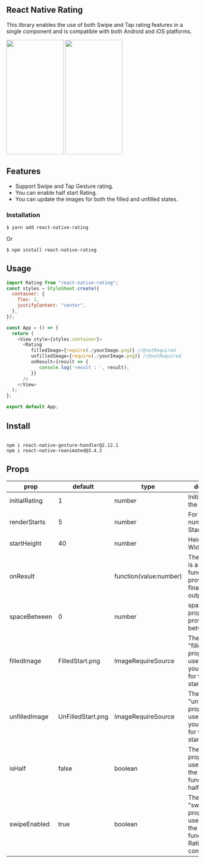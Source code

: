 ## React Native Rating

This library enables the use of both Swipe and Tap rating features in a single component and is compatible with both Android and iOS platforms.

<p align="left">
   <img  width="150" height="300" src="https://github.com/codiant-technology/react-native-rating/blob/main/assets/IMG.png">
   <img  width="150" height="300" src="https://github.com/codiant-technology/react-native-rating/blob/main/assets/SwipeStar.gif">
</p>

## Features

- Support Swipe and Tap Gesture rating.
- You can enable half start Rating.
- You can update the images for both the filled and unfilled states.

### Installation

`$ yarn add react-native-rating`

Or

`$ npm install react-native-rating`

## Usage

```javascript
import Rating from "react-native-rating";
const styles = StyleSheet.create({
  container: {
    flex: 1,
    justifyContent: "center",
  },
});

const App = () => {
  return (
    <View style={styles.container}>
      <Rating
         filledImage={require(./yourImage.png)} //@notRequired
         unfilledImage={require(./yourImage.png)} //@notRequired
         onResult={result => {
            console.log('result : ', result);
         }}
      />
    </View>
  );
};

export default App;
```

## Install

```shell

npm i react-native-gesture-handler@2.12.1
npm i react-native-reanimated@3.4.2

```

## Props

| prop          | default           | type                   | description                                                                                |
| ------------- | ----------------- | ---------------------- | ------------------------------------------------------------------------------------------ |
| initialRating | 1                 | number                 | Initial value for the rating                                                               |
| renderStarts  | 5                 | number                 | For Render numbers of Starts                                                               |
| startHeight   | 40                | number                 | Height and Width of Start                                                                  |
| onResult      |                   | function(value:number) | The "onResult" is a callback function that provides the final rating output.               |
| spaceBetween  | 0                 | number                 | spaceBetween prop is used for provide space between starts                                 |
| filledImage   | FilledStart.png   | ImageRequireSource     | The "filledImage" property is used to specify your own image for the filled star.          |
| unfilledImage | UnFilledStart.png | ImageRequireSource     | The "unfilledImage" property is used to specify your own image for the unfilled star.      |
| isHalf        | false             | boolean                | The "isHalf" property is used to enable the functionality of half-star rating.             |
| swipeEnabled  | true              | boolean                | The "swipeEnabled" property is used to enable the Swipe functionality in Rating component. |
